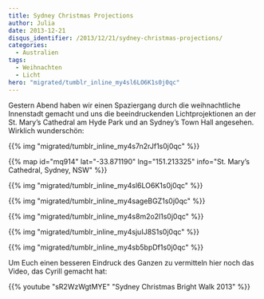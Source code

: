 ```yaml
---
title: Sydney Christmas Projections
author: Julia
date: 2013-12-21
disqus_identifier: /2013/12/21/sydney-christmas-projections/
categories:
  - Australien
tags:
  - Weihnachten
  - Licht
hero: "migrated/tumblr_inline_my4sl6LO6K1s0j0qc"
---
```


Gestern Abend haben wir einen Spaziergang durch die weihnachtliche Innenstadt gemacht und uns die beeindruckenden Lichtprojektionen an der St. Mary’s
Cathedral am Hyde Park und an Sydney’s Town Hall angesehen.<!--more--> Wirklich wunderschön:

{{% img "migrated/tumblr_inline_my4s7n2rJf1s0j0qc" %}}

{{% map id="mq914" lat="-33.871190" lng="151.213325" info="St. Mary’s Cathedral, Sydney, NSW" %}}

{{% img "migrated/tumblr_inline_my4sl6LO6K1s0j0qc" %}}

{{% img "migrated/tumblr_inline_my4sageBGZ1s0j0qc" %}}

{{% img "migrated/tumblr_inline_my4s8m2o2l1s0j0qc" %}}

{{% img "migrated/tumblr_inline_my4sjuIJ8S1s0j0qc" %}}

{{% img "migrated/tumblr_inline_my4sb5bpDf1s0j0qc" %}}

Um Euch einen besseren Eindruck des Ganzen zu vermitteln hier noch das Video, das Cyrill gemacht hat:

{{% youtube "sR2WzWgtMYE" "Sydney Christmas Bright Walk 2013" %}}
